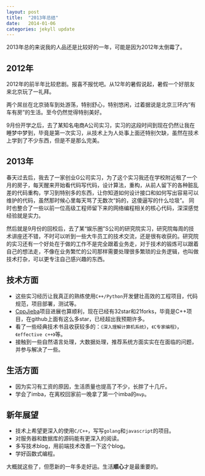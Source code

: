 ```yaml
---
layout: post
title:  "2013年总结"
date:   2014-01-06 
categories: jekyll update
---
```


2013年总的来说我的人品还是比较好的一年，可能是因为2012年太倒霉了。

## 2012年

2012年的前半年比较悲剧。报喜不报忧吧。从12年的暑假说起，暑假一个好朋友来北京玩了一礼拜。

两个屌丝在北京骑车到处游荡，特别舒心，特别悠闲，过着据说是北京三环内“有车有房”的生活。至今仍然觉得特别美好。

9月份开学之后，去了某知名电商A公司实习，实习的这段时间到现在仍然让我在睡梦中梦到，毕竟是第一次实习，从技术上为人处事上面还特别欠缺，虽然在技术上学到了不少东西，但是不是那么完美。

## 2013年

春天过去后，我去了一家创业G公司实习，为了这个实习我还在学校附近租了一个月的房子，每天醒来开始看代码写代码，设计算法，重构，从前人留下的各种脏乱差的代码重构，学习到特别多的东西，让你知道如何设计接口和如何写出容易可以维护的代码，虽然那时候心里每天骂了无数次“妈的，这傻逼写的什么垃圾”。
同时也整合了一些以前一位高级工程师留下来的网络编程相关的核心代码，深深感觉经验就是实力。

然后就是9月份的回校后，去了某“娱乐圈”S公司的研究院实习，研究院每周的技术讲座还不错，不时可以听到一些大牛员工的技术交流，还是很有收获的。研究院的实习还有一个好处在于做的工作不是完全跟着业务走，对于技术的锻炼可以跟着自己的想法走，不像在业务繁忙的公司那样需要处理很多繁琐的业务逻辑，也叫做技术打杂，可以更专注自己感兴趣的东西。

## 技术方面

* 这些实习经历让我真正的熟练使用`C++/Python`开发健壮高效的工程项目，代码规范，项目部署，测试等。
* [CppJieba]项目进展也算顺利，现在已经有32star和21forks，毕竟是C++项目，在github上面有这么多star，已经超出我预期许多。
* 看了一些经典技术书且收获较多的：`《深入理解计算机系统》`，`《C专家编程》`，`《effective c++》`等。
* 接触到一些自然语言处理，大数据处理，推荐系统方面实实在在面临的问题，并参与解决了一些。


## 生活方面

* 因为实习有工资的原因，生活质量也提高了不少，长胖了十几斤。
* 学会了imba，在离校回家前一晚拿了第一个imba的`mvp`。

## 新年展望

* 技术上希望更深入的使用`C/C++`，写写`golang`和`javascript`的项目。
* 对服务器和数据库的源码能有更深入的阅读。
* 多写技术blog，用前端技术改善一下这个blog。
* 学好函数式编程。

大概就这些了，但愿新的一年多走好运。生活**顺心**才是最重要的。

[CppJieba]:https://github.com/aszxqw/cppjieba
